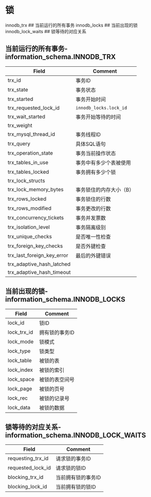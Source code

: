 # 锁

innodb_trx         ## 当前运行的所有事务
innodb_locks       ## 当前出现的锁
innodb_lock_waits  ## 锁等待的对应关系

## 当前运行的所有事务-information_schema.INNODB_TRX


| Field                      | Comment |
|----------------------------|---------|
| trx_id                     |   事务ID      |
| trx_state                  |   事务状态      |
| trx_started                |   事务开始时间      |
| trx_requested_lock_id      |   `innodb_locks.lock_id`      |
| trx_wait_started           |   事务开始等待的时间      |
| trx_weight                 |         |
| trx_mysql_thread_id        |   事务线程ID      |
| trx_query                  |   具体SQL语句     |
| trx_operation_state        |   事务当前操作状态     |
| trx_tables_in_use          |   事务中有多少个表被使用      |
| trx_tables_locked          |   事务拥有多少个锁      |
| trx_lock_structs           |         |
| trx_lock_memory_bytes      |   事务锁住的内存大小（B）      |
| trx_rows_locked            |   事务锁住的行数      |
| trx_rows_modified          |   事务更改的行数      |
| trx_concurrency_tickets    |   事务并发票数      |
| trx_isolation_level        |   事务隔离级别      |
| trx_unique_checks          |   是否唯一性检查      |
| trx_foreign_key_checks     |   是否外键检查      |
| trx_last_foreign_key_error |   最后的外键错误      |
| trx_adaptive_hash_latched  |         |
| trx_adaptive_hash_timeout  |         |


## 当前出现的锁-information_schema.INNODB_LOCKS


| Field       | Comment |
|-------------|---------|
| lock_id     | 锁ID			|
| lock_trx_id | 拥有锁的事务ID	|
| lock_mode   | 锁模式	|
| lock_type   | 锁类型	|
| lock_table  | 被锁的表	|
| lock_index  | 被锁的索引	|
| lock_space  | 被锁的表空间号	|
| lock_page   | 被锁的页号	|
| lock_rec    | 被锁的记录号	|
| lock_data   | 被锁的数据	|

## 锁等待的对应关系-information_schema.INNODB_LOCK_WAITS


| Field             | Comment |
|-------------------|---------|
| requesting_trx_id | 请求锁的事务ID	|
| requested_lock_id | 请求锁的锁ID	|
| blocking_trx_id   | 当前拥有锁的事务ID	|
| blocking_lock_id  | 当前拥有锁的锁ID	|